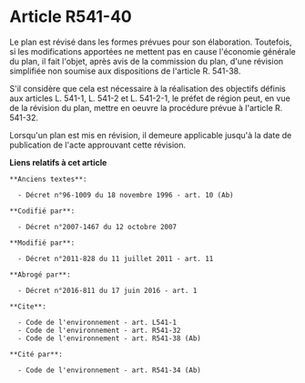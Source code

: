 # Article R541-40

Le plan est révisé dans les formes prévues pour son élaboration. Toutefois, si les modifications apportées ne mettent pas en
cause l'économie générale du plan, il fait l'objet, après avis de la commission du plan, d'une révision simplifiée non
soumise aux dispositions de l'article R. 541-38. 

S'il considère que cela est nécessaire à la réalisation des objectifs définis aux articles L. 541-1, L. 541-2 et L. 541-2-1,
le préfet de région peut, en vue de la révision du plan, mettre en oeuvre la procédure prévue à l'article R. 541-32. 

Lorsqu'un plan est mis en révision, il demeure applicable jusqu'à la date de publication de l'acte approuvant cette révision.

**Liens relatifs à cet article**

	**Anciens textes**:

	  - Décret n°96-1009 du 18 novembre 1996 - art. 10 (Ab)

	**Codifié par**:

	  - Décret n°2007-1467 du 12 octobre 2007

	**Modifié par**:

	  - Décret n°2011-828 du 11 juillet 2011 - art. 11

	**Abrogé par**:

	  - Décret n°2016-811 du 17 juin 2016 - art. 1

	**Cite**:

	  - Code de l'environnement - art. L541-1
	  - Code de l'environnement - art. R541-32
	  - Code de l'environnement - art. R541-38 (Ab)

	**Cité par**:

	  - Code de l'environnement - art. R541-34 (Ab)
